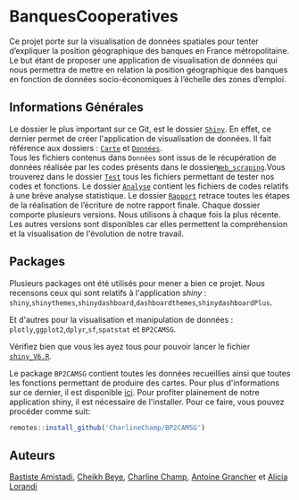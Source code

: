 # BanquesCooperatives

Ce projet porte sur la visualisation de données spatiales pour tenter d’expliquer la position géographique des banques en France métropolitaine. Le but étant de proposer une application de visualisation de données qui nous permettra de mettre en relation la position géographique des banques en fonction de données socio-économiques à l’échelle des zones d’emploi. 

## Informations Générales 

Le dossier le plus important sur ce Git, est le dossier [```Shiny```](https://github.com/CharlineChamp/BanquesCooperatives/tree/main/Shiny). En effet, ce dernier permet de créer l'application de visualisation de données. Il fait référence aux dossiers : [```Carte```](https://github.com/CharlineChamp/BanquesCooperatives/tree/main/Carte) et [```Données```](https://github.com/CharlineChamp/BanquesCooperatives/tree/main/Données).  
Tous les fichiers contenus dans ```Données``` sont issus de le récupération de données réalisée par les codes présents dans le dossier[```Web_scraping```](https://github.com/CharlineChamp/BanquesCooperatives/tree/main/Web_scraping).Vous trouverez dans le dossier [```Test```](https://github.com/CharlineChamp/BanquesCooperatives/tree/main/Test) tous les fichiers permettant de tester nos codes et fonctions. Le dossier [```Analyse```](https://github.com/CharlineChamp/BanquesCooperatives/tree/main/Analyse) contient  les fichiers de codes relatifs à une brève analyse statistique. Le dossier [```Rapport```](https://github.com/CharlineChamp/BanquesCooperatives/tree/main/Rapport) retrace toutes les étapes de la réalisation de l’écriture de notre rapport finale. Chaque dossier comporte plusieurs versions. Nous utilisons à chaque fois la plus récente. Les autres versions sont disponibles car elles permettent la compréhension et la visualisation de l'évolution de notre travail.  
  
## Packages

Plusieurs packages ont été utilisés pour mener a bien ce projet. Nous recensons ceux qui sont relatifs à l'application *shiny* : 
```shiny```,```shinythemes```,```shinydashboard```,```dashboardthemes```,```shinydashboardPlus```.

Et d'autres pour la visualisation et manipulation de données : 
```plotly```,```ggplot2```,```dplyr```,```sf```,```spatstat``` et ```BP2CAMSG```.

Vérifiez bien que vous les ayez tous pour pouvoir lancer le fichier [```shiny_V6.R```](https://github.com/CharlineChamp/BanquesCooperatives/blob/main/Shiny/shiny_V6.R).

Le package ```BP2CAMSG``` contient toutes les données recueillies ainsi que toutes les fonctions permettant de produire des cartes. Pour plus d'informations sur ce dernier, il est disponible [ici](https://github.com/CharlineChamp/BP2CAMSG). Pour profiter plainement de notre application shiny, il est nécessaire de l'installer.
Pour ce faire, vous pouvez procéder comme suit: 
```r
remotes::install_github('CharlineChamp/BP2CAMSG') 
```
## Auteurs

[Bastiste Amistadi](https://github.com/devilbaba), [Cheikh Beye](https://github.com/cheikhbeye), [Charline Champ](https://github.com/CharlineChamp), [Antoine Grancher](https://github.com/Antoine7526) et [Alicia Lorandi](https://github.com/alicialorandi)
